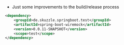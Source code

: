 * Just some improvements to the build/release process

```xml
<dependency>
    <groupId>de.skuzzle.springboot.test</groupId>
    <artifactId>spring-boot-wiremock</artifactId>
    <version>0.0.11-SNAPSHOT</version>
    <scope>test</scope>
</dependency>
```